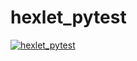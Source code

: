 # hexlet_pytest
[![hexlet_pytest](https://github.com/garryfisher/hexlet_pytest/workflows/hexlet_pytest/badge.svg)](https://github.com/garryfisher/hexlet_pytest/actions)
